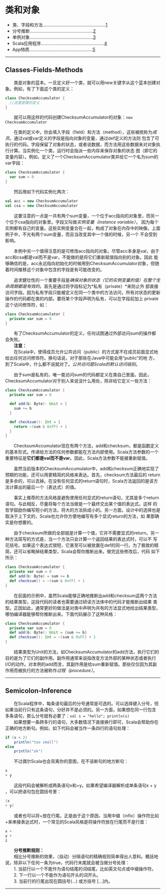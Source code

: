 # 类和对象    
- 类、字段和方法...................................................[1](#Classes-Fields-Methods)
- 分号推断...................................................[2](#Semicolon-Inference)
- 单例对象...................................................[3](#Singleton-Objects)
- Scala应用程序...................................................[4](#Scala-Application)
- App特质...................................................[5](#App-Trait)    

***
## Classes-Fields-Methods    
　　类是对象的蓝本。一旦定义好一个类，就可以用new关键字从这个蓝本创建对象。例如，有了下面这个类的定义：    
```scala
class ChecksumAccumulator {
  //这里是类的定义
}
```    
　　就可以用这样的代码创建ChecksumAccumulator的对象：`new ChecksumAccumulator`    

　　在类的定义中，你会填入字段（field）和方法（method），这些被统称为*成员*。通过val或var定义的字段是指向对象的变量，通过def定义的方法则
包含了可执行的代码。字段保留了对象的状态，或者说数据，而方法用这些数据来对对象执行计算。当实例化一个类，运行时会指派一些内存来保存对象的状态
图（即它的变量内容）。例如，定义了一个ChecksumAccumulator类并给它一个名为sum的var字段：    
```scala
class ChecksumAccumulator {
  var sum = 0
}
```    
　　然后用如下代码实例化两次：    
```scala
val acc = new ChecksumAccumulator
val csa = new ChecksumAccumulator
```    

　　这要注意的一点是一共有两个sum变量，一个位于acc指向的对象里，而另一个位于csa指向的对象里。字段又叫做*实例变量（instance variable）*，
因为每个实例都有自己的变量。这些实例变量合在一起，构成了对象在内存中的映像。上面例子中，不光有两个sum变量，而且当改变其中一个值的时候，另一个
不会受到影响。    

　　本例中另一个值得注意的是可修改acc指向的对象。尽管acc本身是val，由于acc和csa都是val而不是var，不能做的是将它们重新赋值指向别的对象。因此
能够确信的是，acc永远指向初始化的时候用到ChecksumAccumulator对象，但随着时间推移这个对象中包含的字段是有可能改变的。    

　　追求健壮性的一个重要手段是*确保对象的状态（它的实例变量的值）在整个生命周期都是有效的*。首先是通过将字段标记为*私有（private）*来防止外
部直接访问字段。因为私有字段只能被定义在同一个类中的方法访问，所有对状态的更新操作的代码都在类的内部。要将某个字段声明为私有，可以在字段前加上
private这个访问修饰符，如：    
```scala
class ChecksumAccumulator {
  private var sum = 0
}
```    

　　有了ChecksumAccumulator的定义，任何试图通过外部访问sum的操作都会失败。    
　　**注意：**    
　　在Scala中，使得成员允许公共访问（public）的方式是不在成员前面显式地给出任何访问修饰符。换句话说，对于那些在Java中可能会用“public”的地
方，到了Scala中，什么都不说就对了。*公共访问是Scala的默认访问级别*。    

　　由于sum是私有的，唯一能访问sum的代码都定义在类自己里面。因此，ChecksumAccumulator对于别人来说没什么用处，除非给它定义一些方法：    
```scala
class ChecksumAccumulator {
  private var sum = 0

  def add(b: Byte): Unit = {
    sum += b
  }

  def checksum(): Int = {
    return ~(sum & 0xFF) + 1
  }
}
```    

　　ChecksumAccumulator现在有两个方法，add和checksum，都是函数定义的基本形式。传递给方法的任何参数都能在方法内部使用。Scala方法参数的一个
重要特征是**它们都是val而不是var**。因此，Scala方法参数不能被重新赋值。    

　　虽然当前版本的ChecksumAccumulator中，add和checksum正确地实现了预期的功能，还可以用更精简的风格来表达。首先，checksum方法最后的
return是多余的，可以去掉。在没有任何显式的return语句时，Scala方法返回的是该方法计算出的最后一个（表达式）的值。    

　　事实上推荐的方法风格是避免使用任何显式的return语句，尤其是多个return语句。与此相反，尽量将每个方法当做是一个最终交出某个值的表达式。这样
的哲学鼓励你编写短小的方法，将大的方法拆成小的。另一方面，设计中的选择也是取决于上下文的，Scala也允许你方便地编写有多个显式return的方法，如
果那确实是你想要的。    

　　由于checksum所做的全部就是计算一个值，它并不需要显式的return。另一种方法简写的方式是，当一个方法只会计算一个返回结果的表达式时，可以不
写花括号。如果这个表达式很短，它甚至可以被放置在def的同一行。为了极致的精简，还可以省略掉结果类型，Scala会帮你推断出来。做完这些修改后，代码
如下所示：    
```scala
class ChecksumAccumulator {
  private var sum = 0
  def add(b: Byte) = sum += b
  def checksum() = ~(sum & 0xFF) + 1
}
```    

　　在前面的示例中，虽然Scala能够正确地推断出add和checksum这两个方法的结果类型，这段代码的读者也需要通过研读方法体中的代码才能推断出结果
类型。正因如此，通常更好的做法是对类中声明为共有的方法显式地给出结果类型，哪怕编译器能够帮你推断出来。下面代码展示了这种风格：    
```scala
class ChecksumAccumulator {
  private var sum = 0
  def add(b: Byte): Unit = {sum += b}
  def checksum(): Int = ~(sum & 0xFF) + 1
}
```    

　　结果类型为Unit的方法，如ChecksumAccumulator的add方法，执行它们的目的是为了它们的副作用。副作用通常来说指改变方法外部的某种状态或者执行
I/O的动作。对本例的add而言，其副作用是给sum重新赋值。那些仅仅因为其副作用而被执行的方法被称作*过程（procedure）*。    

***    
## Semicolon-Inference    
　　在Scala程序中，每条语句最后的分号通常是可选的。可以选择键入分号，但如果当前行只有这条语句，分好并不是必须的。另一方面，如果想在同一行包含
多条语句，那么分号就有必要了：`val s = "hello"; println(s)`    
　　如果想要一条跨多行的语句，大多数情况下直接换行即可，Scala会帮助你在正确的地方断句。例如，如下代码会被当作一条四行的语句处理：    
```scala
if (x < 2)
    println("too small")
else 
    println("ok")
```    
　　不过偶尔Scala也会背离你的意图，在不该断句的地方断句：    
```scala
x
+ y
```     
　　这段代码会被解析成两条语句x和+y。如果希望编译器解析成单条语句x + y ，可以把语句包在圆括号里：    
```scala
(x
+ y)
```    
　　或者也可以将+放在行尾。正是由于这个原因，当用中缀（infix）操作符比如+来串接表达式时，一个常见的Scala风格是将操作符放在行尾而不是行首：    
```scala
x +
y +
z
```    
　　**分号推断规则：**    
　　相比分号推断的效果，（自动）分隔语句的精确规则简单得出人意料。概括地说，除非以下任何一条为true，代码行末尾就会被当做分号处理：    
　　1. 当前行以一个不能作为语句结尾的词结尾，比如英文句点或中缀操作符。    
　　2. 下一行以一个不能作为语句开头的词开头。    
　　3. 当前行的行尾出现在圆括号(...) 或方括号 \[...\]内。    

***    
